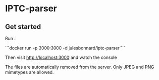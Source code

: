 # IPTC-parser

## Get started

Run : 

```docker run -p 3000:3000 -d julesbonnard/iptc-parser````

Then visit [http://localhost:3000](http://localhost:3000) and watch the console

The files are automatically removed from the server. Only JPEG and PNG mimetypes are allowed.